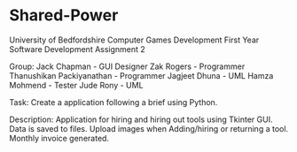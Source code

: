 # Shared-Power

University of Bedfordshire
Computer Games Development
First Year
Software Development
Assignment 2

Group:
Jack Chapman - GUI Designer
Zak Rogers - Programmer
Thanushikan Packiyanathan - Programmer
Jagjeet Dhuna - UML
Hamza Mohmend - Tester
Jude Rony - UML

Task:
Create a application following a brief using Python.

Description:
Application for hiring and hiring out tools using Tkinter GUI.
Data is saved to files.
Upload images when Adding/hiring or returning a tool.
Monthly invoice generated.
